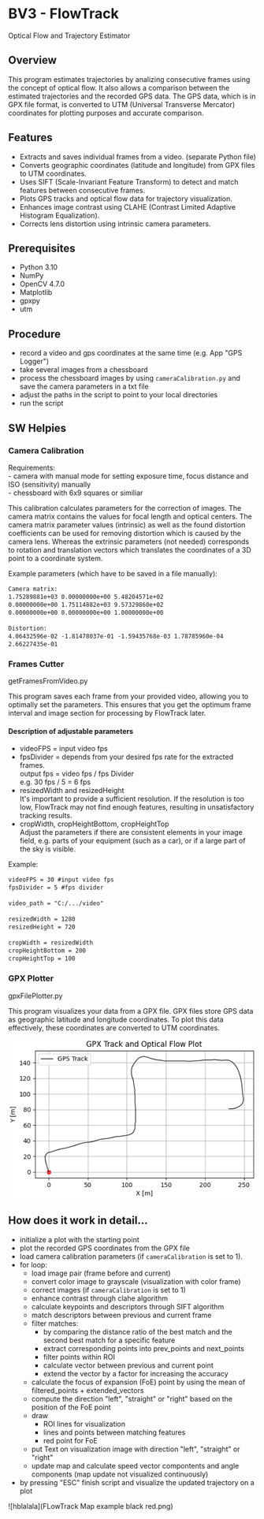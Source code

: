# BV3 - FlowTrack
Optical Flow and Trajectory Estimator


## Overview
This program estimates trajectories by analizing consecutive frames using the concept of optical flow. It also allows a comparison between the estimated trajectories and the recorded GPS data. The GPS data, which is in GPX file format, is converted to UTM (Universal Transverse Mercator) coordinates for plotting purposes and accurate comparison.

## Features
- Extracts and saves individual frames from a video. (separate Python file)
- Converts geographic coordinates (latitude and longitude) from GPX files to UTM coordinates.
- Uses SIFT (Scale-Invariant Feature Transform) to detect and match features between consecutive frames.
- Plots GPS tracks and optical flow data for trajectory visualization.
- Enhances image contrast using CLAHE (Contrast Limited Adaptive Histogram Equalization).
- Corrects lens distortion using intrinsic camera parameters.

## Prerequisites
- Python 3.10
- NumPy
- OpenCV 4.7.0
- Matplotlib
- gpxpy
- utm

## Procedure
- record a video and gps coordinates at the same time (e.g. App "GPS Logger")
- take several images from a chessboard
- process the chessboard images  by using `cameraCalibration.py` and save the camera parameters in a txt file
- adjust the paths in the script to point to your local directories
- run the script

## SW Helpies

### Camera Calibration

Requirements:\
    - camera with manual mode for setting exposure time, focus distance and ISO (sensitivity) manually\
    - chessboard with 6x9 squares or similiar

This calibration calculates parameters for the correction of images.
The camera matrix contains the values for focal length and optical centers. The camera matrix parameter values (intrinsic) as well as the found distortion coefficients can be used for removing distortion which is caused by the camera lens.
Whereas the extrinsic parameters (not needed) corresponds to rotation and translation vectors which translates the coordinates of a 3D point to a coordinate system.


Example parameters (which have to be saved in a file manually):
```
Camera matrix: 
1.75289881e+03 0.00000000e+00 5.48204571e+02
0.00000000e+00 1.75114882e+03 9.57329860e+02
0.00000000e+00 0.00000000e+00 1.00000000e+00

Distortion:
4.06432596e-02 -1.81478037e-01 -1.59435768e-03 1.78785960e-04 2.66227435e-01
```


### Frames Cutter
getFramesFromVideo.py

This program saves each frame from your provided video, allowing you to optimally set the parameters. This ensures that you get the optimum frame interval and image section for processing by FlowTrack later.

#### Description of adjustable parameters
- videoFPS = input video fps
- fpsDivider = depends from your desired fps rate for the extracted frames. \
  output fps = video fps / fps Divider\
  e.g. 30 fps / 5 = 6 fps
- resizedWidth and resizedHeight \
  It's important to provide a sufficient resolution. If the resolution is too low, FlowTrack may not find enough features, resulting in unsatisfactory tracking results.
- cropWidth, cropHeightBottom, cropHeightTop\
  Adjust the parameters if there are consistent elements in your image field, e.g. parts of your equipment (such as a car), or if a large part of the sky is visible.

Example:
```
videoFPS = 30 #input video fps
fpsDivider = 5 #fps divider

video_path = "C:/.../video"

resizedWidth = 1280
resizedHeight = 720

cropWidth = resizedWidth
cropHeightBottom = 200
cropHeightTop = 100
```

### GPX Plotter
gpxFilePlotter.py

This program visualizes your data from a GPX file. GPX files store GPS data as geographic latitude and longitude coordinates. To plot this data effectively, these coordinates are converted to UTM coordinates.

![Plot](GPX%20Plotter%20Map%20example%20black.png)

## How does it work in detail...
- initialize a plot with the starting point
- plot the recorded GPS coordinates from the GPX file
- load camera calibration parameters (if `cameraCalibration` is set to 1).
- for loop:
  - load image pair (frame before and current)
  - convert color image to grayscale (visualization with color frame)
  - correct images (if `cameraCalibration` is set to 1)
  - enhance contrast through clahe algorithm
  - calculate keypoints and descriptors through SIFT algorithm
  - match descriptors between previous and current frame
  - filter matches:
    - by comparing the distance ratio of the best match and the second best match for a specific feature
    - extract corresponding points into prev_points and next_points
    - filter points within ROI
    - calculate vector between previous and current point
    - extend the vector by a factor for increasing the accuracy
  - calculate the focus of expansion (FoE) point by using the mean of filtered_points + extended_vectors
  - compute the direction "left", "straight" or "right" based on the position of the FoE point
  - draw
    - ROI lines for visualization
    - lines and points between matching features
    - red point for FoE
  - put Text on visualization image with direction "left", "straight" or "right"
  - update map and calculate speed vector compontents and angle components (map update not visualized continuously)
- by pressing "ESC" finish script and visualize the updated trajectory on a plot


![hblalala](FLowTrack Map example black red.png)



